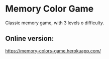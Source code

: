 # Memory Color Game
Classic memory game, with 3 levels o difficulty.
## Online version:
https://memory-colors-game.herokuapp.com/
